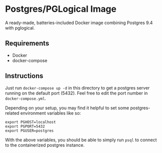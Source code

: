 # Postgres/PGLogical Image

A ready-made, batteries-included Docker image combining Postgres 9.4 with pglogical.

## Requirements

* Docker
* docker-compose

## Instructions

Just run `docker-compose up -d` in this directory to get a postgres server running on the default port (5432).
Feel free to edit the port number in `docker-compose.yml`.

Depending on your setup, you may find it helpful to set some postgres-related environment variables like so:

```
export PGHOST=localhost
export PGPORT=5432
export PGUSER=postgres
```

With the above variables, you should be able to simply run `psql` to connect to the containerized postgres instance.
